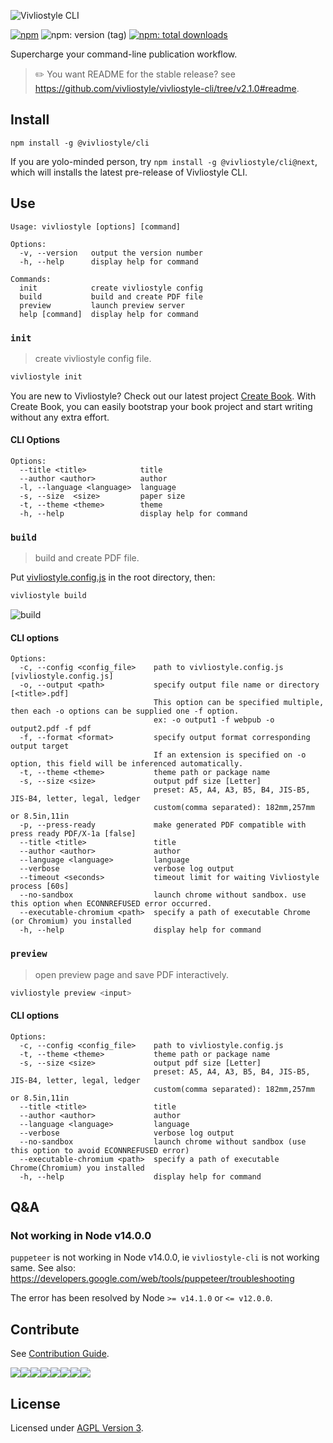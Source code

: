![Vivliostyle CLI](https://raw.githubusercontent.com/vivliostyle/vivliostyle-cli/master/assets/cover.jpg)

[![npm](https://flat.badgen.net/npm/v/@vivliostyle/cli)][npm-url]
![npm: version (tag)](https://flat.badgen.net/npm/v/@vivliostyle/cli/next)
[![npm: total downloads](https://flat.badgen.net/npm/dt/@vivliostyle/cli)][npm-url]

[npm-url]: https://npmjs.org/package/@vivliostyle/cli

Supercharge your command-line publication workflow.

> ✏️ You want README for the stable release? see <https://github.com/vivliostyle/vivliostyle-cli/tree/v2.1.0#readme>.

## Install

```
npm install -g @vivliostyle/cli
```

If you are yolo-minded person, try `npm install -g @vivliostyle/cli@next`, which will installs the latest pre-release of Vivliostyle CLI.

## Use

```
Usage: vivliostyle [options] [command]

Options:
  -v, --version   output the version number
  -h, --help      display help for command

Commands:
  init            create vivliostyle config
  build           build and create PDF file
  preview         launch preview server
  help [command]  display help for command
```

### `init`

> create vivliostyle config file.

```bash
vivliostyle init
```

You are new to Vivliostyle? Check out our latest project [Create Book](https://github.com/vivliostyle/create-book#readme).
With Create Book, you can easily bootstrap your book project and start writing without any extra effort.

#### CLI Options

```
Options:
  --title <title>            title
  --author <author>          author
  -l, --language <language>  language
  -s, --size  <size>         paper size
  -t, --theme <theme>        theme
  -h, --help                 display help for command
```

### `build`

> build and create PDF file.

Put [vivliostyle.config.js](https://github.com/vivliostyle/vivliostyle-cli/issues/38) in the root directory, then:

```bash
vivliostyle build
```

![build](https://raw.githubusercontent.com/vivliostyle/vivliostyle-cli/master/assets/build.gif)

#### CLI options

```
Options:
  -c, --config <config_file>    path to vivliostyle.config.js [vivliostyle.config.js]
  -o, --output <path>           specify output file name or directory [<title>.pdf]
                                This option can be specified multiple, then each -o options can be supplied one -f option.
                                ex: -o output1 -f webpub -o output2.pdf -f pdf
  -f, --format <format>         specify output format corresponding output target
                                If an extension is specified on -o option, this field will be inferenced automatically.
  -t, --theme <theme>           theme path or package name
  -s, --size <size>             output pdf size [Letter]
                                preset: A5, A4, A3, B5, B4, JIS-B5, JIS-B4, letter, legal, ledger
                                custom(comma separated): 182mm,257mm or 8.5in,11in
  -p, --press-ready             make generated PDF compatible with press ready PDF/X-1a [false]
  --title <title>               title
  --author <author>             author
  --language <language>         language
  --verbose                     verbose log output
  --timeout <seconds>           timeout limit for waiting Vivliostyle process [60s]
  --no-sandbox                  launch chrome without sandbox. use this option when ECONNREFUSED error occurred.
  --executable-chromium <path>  specify a path of executable Chrome (or Chromium) you installed
  -h, --help                    display help for command
```

### `preview`

> open preview page and save PDF interactively.

```bash
vivliostyle preview <input>
```

#### CLI options

```
Options:
  -c, --config <config_file>    path to vivliostyle.config.js
  -t, --theme <theme>           theme path or package name
  -s, --size <size>             output pdf size [Letter]
                                preset: A5, A4, A3, B5, B4, JIS-B5, JIS-B4, letter, legal, ledger
                                custom(comma separated): 182mm,257mm or 8.5in,11in
  --title <title>               title
  --author <author>             author
  --language <language>         language
  --verbose                     verbose log output
  --no-sandbox                  launch chrome without sandbox (use this option to avoid ECONNREFUSED error)
  --executable-chromium <path>  specify a path of executable Chrome(Chromium) you installed
  -h, --help                    display help for command
```

## Q&A

### Not working in Node v14.0.0

`puppeteer` is not working in Node v14.0.0, ie `vivliostyle-cli` is not working same.
See also: https://developers.google.com/web/tools/puppeteer/troubleshooting

The error has been resolved by Node `>= v14.1.0` or `<= v12.0.0`.

## Contribute

See [Contribution Guide](CONTRIBUTING.md).

[![](https://sourcerer.io/fame/uetchy/vivliostyle/vivliostyle-cli/images/0)](https://sourcerer.io/fame/uetchy/vivliostyle/vivliostyle-cli/links/0)[![](https://sourcerer.io/fame/uetchy/vivliostyle/vivliostyle-cli/images/1)](https://sourcerer.io/fame/uetchy/vivliostyle/vivliostyle-cli/links/1)[![](https://sourcerer.io/fame/uetchy/vivliostyle/vivliostyle-cli/images/2)](https://sourcerer.io/fame/uetchy/vivliostyle/vivliostyle-cli/links/2)[![](https://sourcerer.io/fame/uetchy/vivliostyle/vivliostyle-cli/images/3)](https://sourcerer.io/fame/uetchy/vivliostyle/vivliostyle-cli/links/3)[![](https://sourcerer.io/fame/uetchy/vivliostyle/vivliostyle-cli/images/4)](https://sourcerer.io/fame/uetchy/vivliostyle/vivliostyle-cli/links/4)[![](https://sourcerer.io/fame/uetchy/vivliostyle/vivliostyle-cli/images/5)](https://sourcerer.io/fame/uetchy/vivliostyle/vivliostyle-cli/links/5)[![](https://sourcerer.io/fame/uetchy/vivliostyle/vivliostyle-cli/images/6)](https://sourcerer.io/fame/uetchy/vivliostyle/vivliostyle-cli/links/6)[![](https://sourcerer.io/fame/uetchy/vivliostyle/vivliostyle-cli/images/7)](https://sourcerer.io/fame/uetchy/vivliostyle/vivliostyle-cli/links/7)

## License

Licensed under [AGPL Version 3](http://www.gnu.org/licenses/agpl.html).
